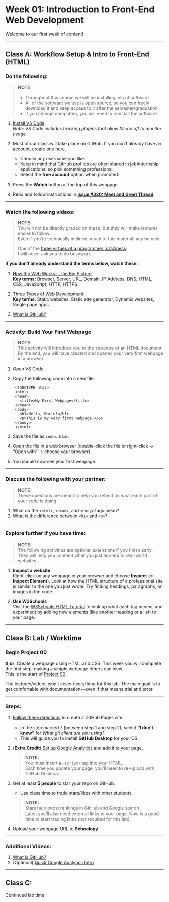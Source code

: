# Week 01: Introduction to Front-End Web Development

Welcome to our first week of content! 

---

## Class A: Workflow Setup & Intro to Front-End (HTML)

### Do the following:

> **NOTE:**  
> - Throughout this course we will be installing lots of software.  
> - All of the software we use is open source, so you can freely download it and keep access to it after the semester/graduation.  
> - If you change computers, you will need to reinstall the software.  

1. [Install VS Code](https://code.visualstudio.com/Download).  
   *Note: VS Code includes tracking plugins that allow Microsoft to monitor usage.*  

2. Most of our class will take place on GitHub. If you don’t already have an account, [create one here](https://github.com/join).  
   - Choose any username you like.  
   - Keep in mind that GitHub profiles are often shared in job/internship applications, so pick something professional.  
   - Select the **free account** option when prompted.  

3. Press the **Watch** button at the top of this webpage.  

4. Read and follow instructions in **[Issue #320: Meet and Greet Thread](https://github.com/teacher-aj/HeschelCS/issues/1)**.  

---

### Watch the following videos:

> **NOTE:**  
> You will not be directly graded on these, but they will make lectures easier to follow.  
> Even if you’re technically inclined, much of this material may be new.  
> 
> One of the [three virtues of a programmer is laziness](https://thethreevirtues.com/).  
> I will never ask you to do busywork.  

**If you don’t already understand the terms below, watch these:**  

1. [How the Web Works – The Big Picture](https://www.youtube.com/watch?v=hJHvdBlSxug)  
   **Key terms:** Browser, Server, URL, Domain, IP Address, DNS, HTML, CSS, JavaScript, HTTP, HTTPS  

2. [Three Types of Web Development](https://www.youtube.com/watch?v=Kg0Q_YaQ3Gk)  
   **Key terms:** Static websites, Static site generator, Dynamic websites, Single page apps  

3. [What is GitHub?](https://www.youtube.com/watch?v=pBy1zgt0XPc)  

---

### Activity: Build Your First Webpage

> **NOTE:**  
> This activity will introduce you to the structure of an HTML document.  
> By the end, you will have created and opened your very first webpage in a browser.  

1. Open VS Code.  

2. Copy the following code into a new file:  

        <!DOCTYPE html>
        <html>
        <head>
          <title>My First Webpage</title>
        </head>
        <body>
          <h1>Hello, World!</h1>
          <p>This is my very first webpage.</p>
        </body>
        </html>

3. Save the file as `index.html`.  

4. Open the file in a web browser (double-click the file or right-click → “Open with” → choose your browser).  

5. You should now see your first webpage.  

---

### Discuss the following with your partner:

> **NOTE:**  
> These questions are meant to help you reflect on what each part of your code is doing.  

1. What do the `<html>`, `<head>`, and `<body>` tags mean?  
2. What is the difference between `<h1>` and `<p>`?  

---

### Explore further if you have time:

> **NOTE:**  
> The following activities are optional extensions if you finish early. They will help you connect what you just learned to real-world websites.  

1. **Inspect a website**  
   Right-click on any webpage in your browser and choose **Inspect** (or **Inspect Element**). Look at how the HTML structure of a professional site is similar to the one you just wrote. Try finding headings, paragraphs, or images in the code.  

2. **Use W3Schools**  
   Visit the [W3Schools HTML Tutorial](https://www.w3schools.com/html/) to look up what each tag means, and experiment by adding new elements (like another heading or a list) to your page.  

---

## Class B: Lab / Worktime  

### Begin Project 00

**tl;dr**: Create a webpage using HTML and CSS. This week you will complete the first step: making a simple webpage others can view.  
This is the start of [Project 00](/project_00_basic_webpage/).

The lectures/videos won’t cover everything for this lab. The main goal is to get comfortable with documentation—even if that means trial and error.  

---

### Steps:

1. [Follow these directions](https://pages.github.com/) to create a GitHub Pages site.  
   - In the step marked `?` (between step 1 and step 2), select **“I don’t know”** for *What git client are you using?*.  
   - This will guide you to install **GitHub Desktop** for your OS.  

2. (**Extra Credit**) [Set up Google Analytics](https://support.google.com/analytics/answer/1008015?hl=en) and add it to your page.  
   > **NOTE:**  
   > You must insert a `<script>` tag into your HTML.  
   > Each time you update your page, you’ll need to re-upload with GitHub Desktop.  

3. Get at least **5 people** to star your repo on GitHub.  
   - Use class time to trade stars/likes with other students.  
   > **NOTE:**  
   > Stars help boost rankings in GitHub and Google search.  
   > Later, you’ll also need external links to your page. Now is a good time to start trading links (not required for this lab).  

4. Upload your webpage URL to **Schoology**.

---

### Additional Videos:

1. [What is GitHub?](https://www.youtube.com/watch?v=w3jLJU7DT5E)  
2. (Optional) [Quick Google Analytics Intro](https://www.youtube.com/watch?v=RL61v47WyHs)

---

## Class C:  
Continued lab time







